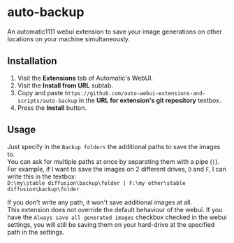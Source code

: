 # auto-backup
An automatic1111 webui extension to save your image generations on other locations on your machine simultaneously. 

## Installation
1. Visit the **Extensions** tab of Automatic's WebUI.
2. Visit the **Install from URL** subtab.
3. Copy and paste `https://github.com/auto-webui-extensions-and-scripts/auto-backup` in the **URL for extension's git repository** textbox.
4. Press the **Install** button. 


## Usage
Just specify in the `Backup folders` the additional paths to save the images to.  
You can ask for multiple paths at once by separating them with a pipe (`|`).  
For example, if I want to save the images on 2 different drives, `D` and `F`, I can write this in the textbox:  
`D:\my\stable diffusion\backup\folder | F:\my other\stable diffusion\backup\folder`  

If you don't write any path, it won't save additional images at all.  
This extension does not override the default behaviour of the webui. If you have the `Always save all generated images` checkbox checked in the webui settings, you will still be saving them on your hard-drive at the specified path in the settings.
